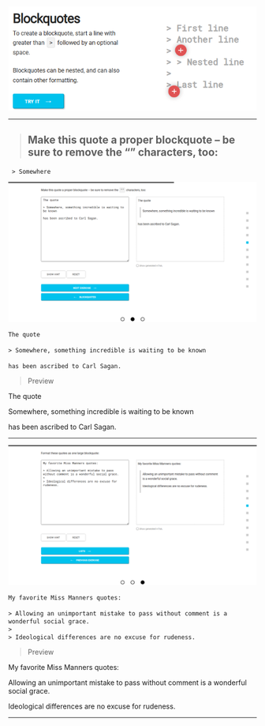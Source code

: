 ![](https://github.com/RonakCODER19/MDFILE/blob/main/image/Screenshot%20(299).png?raw=true)
***
> ## Make this quote a proper blockquote – be sure to remove the “” characters, too:

` > Somewhere`

![](https://github.com/RonakCODER19/MDFILE/blob/main/image/Screenshot%20(300).png?raw=true)

```
The quote

> Somewhere, something incredible is waiting to be known

has been ascribed to Carl Sagan.
```
> Preview

The quote

Somewhere, something incredible is waiting to be known

has been ascribed to Carl Sagan.

***
![](https://github.com/RonakCODER19/MDFILE/blob/main/image/Screenshot%20(301).png?raw=true)

```
My favorite Miss Manners quotes:

> Allowing an unimportant mistake to pass without comment is a wonderful social grace.
>
> Ideological differences are no excuse for rudeness.
```

> Preview

My favorite Miss Manners quotes:

Allowing an unimportant mistake to pass without comment is a wonderful social grace.

Ideological differences are no excuse for rudeness.

***
